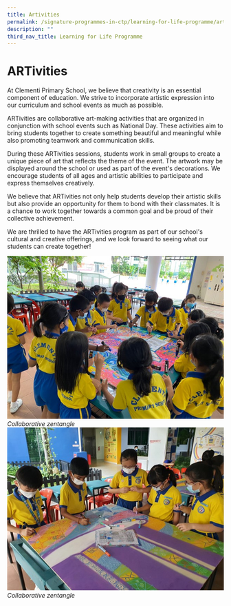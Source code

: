 ```yaml
---
title: Artivities
permalink: /signature-programmes-in-ctp/learning-for-life-programme/artivities/
description: ""
third_nav_title: Learning for Life Programme
---
```

# ARTivities

At Clementi Primary School, we believe that creativity is an essential component of education. We strive to incorporate artistic expression into our curriculum and school events as much as possible. 

ARTivities are collaborative art-making activities that are organized in conjunction with school events such as National Day. These activities aim to bring students together to create something beautiful and meaningful while also promoting teamwork and communication skills.

During these ARTivities sessions, students work in small groups to create a unique piece of art that reflects the theme of the event. The artwork may be displayed around the school or used as part of the event's decorations. We encourage students of all ages and artistic abilities to participate and express themselves creatively.

We believe that ARTivities not only help students develop their artistic skills but also provide an opportunity for them to bond with their classmates. It is a chance to work together towards a common goal and be proud of their collective achievement.

We are thrilled to have the ARTivities program as part of our school's cultural and creative offerings, and we look forward to seeing what our students can create together!

![](/images/artivities1.jpg)
*Collaborative zentangle*
![](/images/artivities2.jpg)
*Collaborative zentangle*